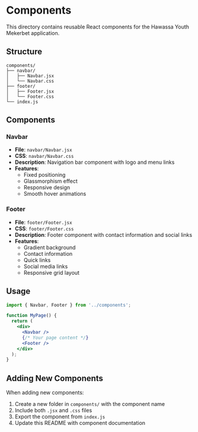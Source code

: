 # Components

This directory contains reusable React components for the Hawassa Youth Mekerbet application.

## Structure

```
components/
├── navbar/
│   ├── Navbar.jsx
│   └── Navbar.css
├── footer/
│   ├── Footer.jsx
│   └── Footer.css
└── index.js
```

## Components

### Navbar
- **File**: `navbar/Navbar.jsx`
- **CSS**: `navbar/Navbar.css`
- **Description**: Navigation bar component with logo and menu links
- **Features**: 
  - Fixed positioning
  - Glassmorphism effect
  - Responsive design
  - Smooth hover animations

### Footer
- **File**: `footer/Footer.jsx`
- **CSS**: `footer/Footer.css`
- **Description**: Footer component with contact information and social links
- **Features**:
  - Gradient background
  - Contact information
  - Quick links
  - Social media links
  - Responsive grid layout

## Usage

```jsx
import { Navbar, Footer } from '../components';

function MyPage() {
  return (
    <div>
      <Navbar />
      {/* Your page content */}
      <Footer />
    </div>
  );
}
```

## Adding New Components

When adding new components:
1. Create a new folder in `components/` with the component name
2. Include both `.jsx` and `.css` files
3. Export the component from `index.js`
4. Update this README with component documentation 